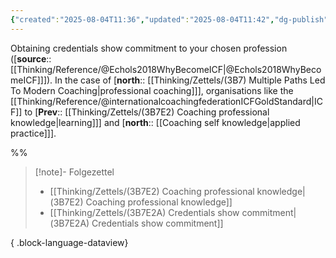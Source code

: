 ```yaml
---
{"created":"2025-08-04T11:36","updated":"2025-08-04T11:42","dg-publish":true,"dg-path":"Zettels/(3B7E2A) Credentials show commitment.md","permalink":"/zettels/3-b7-e2-a-credentials-show-commitment/","dgPassFrontmatter":true,"noteIcon":"1"}
---
```


Obtaining credentials show commitment to your chosen profession ([**source**:: [[Thinking/Reference/@Echols2018WhyBecomeICF\|@Echols2018WhyBecomeICF]]]). In the case of [**north**:: [[Thinking/Zettels/(3B7) Multiple Paths Led To Modern Coaching\|professional coaching]]], organisations like the [[Thinking/Reference/@internationalcoachingfederationICFGoldStandard\|ICF]] to [**Prev**:: [[Thinking/Zettels/(3B7E2) Coaching professional knowledge\|learning]]] and [**north**:: [[Coaching self knowledge\|applied practice]]]. 

%% 

> [!note]- Folgezettel
>  - [[Thinking/Zettels/(3B7E2) Coaching professional knowledge\|(3B7E2) Coaching professional knowledge]]
> - [[Thinking/Zettels/(3B7E2A) Credentials show commitment\|(3B7E2A) Credentials show commitment]]
> 
{ .block-language-dataview}